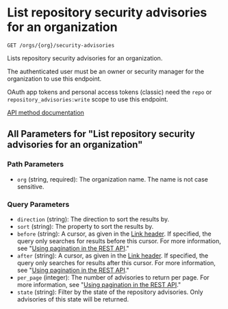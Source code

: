 # List repository security advisories for an organization

`GET /orgs/{org}/security-advisories`

Lists repository security advisories for an organization.

The authenticated user must be an owner or security manager for the organization to use this endpoint.

OAuth app tokens and personal access tokens (classic) need the `repo` or `repository_advisories:write` scope to use this endpoint.

[API method documentation](https://docs.github.com/rest/security-advisories/repository-advisories#list-repository-security-advisories-for-an-organization)

## All Parameters for "List repository security advisories for an organization"

### Path Parameters

- `org` (string, required): The organization name. The name is not case sensitive.
### Query Parameters

- `direction` (string): The direction to sort the results by.
- `sort` (string): The property to sort the results by.
- `before` (string): A cursor, as given in the [Link header](https://docs.github.com/rest/guides/using-pagination-in-the-rest-api#using-link-headers). If specified, the query only searches for results before this cursor. For more information, see "[Using pagination in the REST API](https://docs.github.com/rest/using-the-rest-api/using-pagination-in-the-rest-api)."
- `after` (string): A cursor, as given in the [Link header](https://docs.github.com/rest/guides/using-pagination-in-the-rest-api#using-link-headers). If specified, the query only searches for results after this cursor. For more information, see "[Using pagination in the REST API](https://docs.github.com/rest/using-the-rest-api/using-pagination-in-the-rest-api)."
- `per_page` (integer): The number of advisories to return per page. For more information, see "[Using pagination in the REST API](https://docs.github.com/rest/using-the-rest-api/using-pagination-in-the-rest-api)."
- `state` (string): Filter by the state of the repository advisories. Only advisories of this state will be returned.